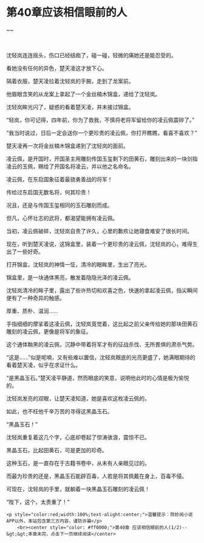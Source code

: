 # 第40章应该相信眼前的人
~~
    	    <p name="pagetop" href="javascript:void(0);" onclick="return false" style="line-height: 35px;padding: 10px;color: #333;"> </p><p>沈轻岚连连摇头，伤口已经结痂了，碰一碰，轻微的痛她还是能忍受的。</p><p>看她没有任何的异色，楚天凌这才放下心。</p><p>隔着衣服，楚天凌拉着沈轻岚的手腕，走到了龙案前。</p><p>他眉眼含笑的从龙案上拿起了一个金丝楠木锦盒，递给了沈轻岚。</p><p>沈轻岚眸光闪了，疑惑的看着楚天凌，并未接过锦盒。</p><p>“轻岚，你可记得，四年前，你为了救我，不慎将老将军留给你的凌云佩震碎了。”</p><p>“我当时说过，日后一定会送你一个更珍贵的凌云佩，你打开瞧瞧，看喜不喜欢？”</p><p>楚天凌再一次将金丝楠木锦盒递到了沈轻岚的面前。</p><p>凌云佩，是开国时，开国圣主用雕刻传国玉玺剩下的田黄石，雕刻出来的一块剑指凌云的玉佩，赐给了开国名将凌云，并以他之名命名。</p><p>凌云佩，在东启国象征着最骁勇善战的将军！</p><p>传给过东启国无数名将，何其珍贵！</p><p>况且，还是与传国玉玺相同的玉石雕刻而成。</p><p>但凡，心怀壮志的武将，都渴望能拥有凌云佩。</p><p>当初，凌云佩破碎，沈轻岚自责了许久，心里的歉疚让她寝食难安了很长时间。</p><p>现在，听到楚天凌说，这锦盒里，装着一个更珍贵的凌云佩，沈轻岚的心，难得生出了一些好奇。</p><p>打开锦盒，沈轻岚的神情一怔，清冷的眼眸里，生出了亮光。</p><p>锦盒里，是一块通体黑亮，散发着隐隐光泽的凌云佩。</p><p>沈轻岚清冷的眸子里，露出了些许热切和欢喜之色，快速的拿起凌云佩，指尖瞬间便有了一种奇异的触感。</p><p>厚重、质朴、温润……</p><p>手指细细的摩挲着这凌云佩，沈轻岚竟觉着，这比起之前父亲传给她的那块田黄石雕刻的凌云佩，更像是将军的象征。</p><p>这个通体黝黑的凌云佩，沉静中带着将军才有的征战杀伐、无所畏惧的肃杀气势。</p><p>“这是……”似是呢喃，又有些难以置信，沈轻岚眼底的光亮更盛了，她满眼期待的看着楚天凌，似乎在求证什么。</p><p>“是黑晶玉石。”楚天凌平静道，然而眼底的笑意，说明他此时的心情是极为愉悦的。</p><p>沈轻岚发亮的双眼，让楚天凌知道，她是喜欢这枚凌云佩的。</p><p>如此，也不枉他千辛万苦的寻得这黑晶玉石。</p><p>“黑晶玉石！”</p><p>沈轻岚重复着这几个字，心底却卷起了惊涛骇浪，震惊不已。</p><p>黑晶玉石，比起田黄石，可是更加的珍奇。</p><p>这种玉石，是一直存在于古籍书卷中，从未有人亲眼见过的。</p><p>而最为珍贵的还是，黑晶玉石能辟百毒，人若是将其佩戴在身上，百毒不侵。</p><p>可现在，沈轻岚的手里，就躺着一块黑晶玉石雕刻的凌云佩！</p><p>“陛下，这个，太贵重了！”</p>
    	
   	<p style="color:red;width:100%;text-alight:center;">温馨提示：除妙阅小说APP以外，本站包含第三方内容，谨防诈骗</p>
    	<br><center style="color: #ff0000;">第40章 应该相信眼前的人(1/2)--&gt;&gt;本章未完，点击下一页继续阅读</center>
    	